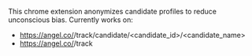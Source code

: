 This chrome extension anonymizes candidate profiles to reduce unconscious bias. Currently works on:

* https://angel.co/<company>/track/candidate/<candidate_id>/<candidate_name>
* https://angel.co/<company>/track
